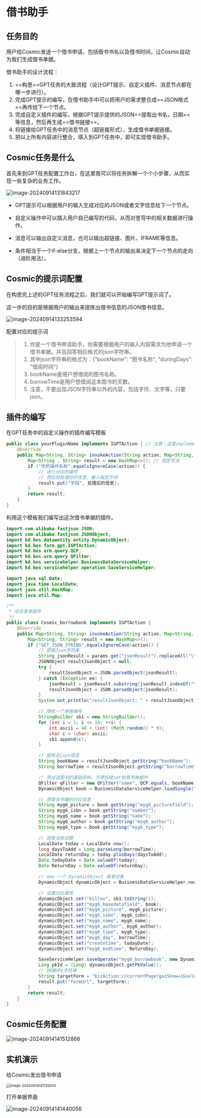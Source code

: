 # 借书助手

## 任务目的

用户给Cosmic发送一个借书申请，包括借书书名以及借书时间，让Cosmic自动为我们生成借书单据。

借书助手的设计流程：

1. ==构思==GPT任务的大致流程（设计GPT提示、自定义插件、消息节点都在哪一步进行）。
2. 完成GPT提示的编写，在借书助手中可以把用户的需求整合成==JSON格式==再传给下一个节点。
3. 完成自定义插件的编写，根据GPT提示提供的JSON==提取出书名，日期==等信息，然后再生成==借书链接==。
4. 将链接给GPT任务中的消息节点（超链接形式），生成借书单据链接。
5. 把以上所有内容进行整合，填入到GPT任务中，即可实现借书助手。

## Cosmic任务是什么

首先来到GPT任务配置工作台，在这里我可以将任务拆解一个个小步骤，从而实现一些复杂的业务工作。

![image-20240914131843217](./assets/image-20240914131843217.png)

- GPT提示可以根据用户的输入生成对应的JSON或者文字信息给下一个节点。
- 自定义操作中可以插入用户自己编写的代码，从而对苍穹中的相关数据进行操作。
- 消息可以输出自定义消息，也可以输出超链接、图片、IFRAME等信息。

- 条件相当于一个if-else分支，根据上一个节点的输出来决定下一个节点的走向（进阶用法）。

## Cosmic的提示词配置

在构思完上述的GPT任务流程之后，我们就可以开始编写GPT提示词了。

这一步的目的是根据用户的输出来提炼出借书信息的JSON借书信息。

![image-20240914133253594](./assets/image-20240914133253594.png)

配置对应的提示词

> 1. 你是一个借书申请助手，你需要根据用户的输入内容需求为他申请一个借书单据。并且回答相应格式的json字符串。
> 2. 其中json字符串的格式为：{"bookName": "图书名称", "duringDays": "借阅时间"}
> 3. bookName是用户想借阅的图书名称。
> 4. borrowTime是用户想借阅这本图书的天数。
> 5. 注意，不要出现JSON字符串以外的内容，包括字符、文字等，只要json。

## 插件的编写

在GPT任务中的自定义操作的插件编写模板

```java
public class yourPluginName implements IGPTAction { // 注意：这里implements是IGPTAction
    @Override
    public Map<String, String> invokeAction(String action, Map<String, String> params) { // 固定写法
        Map<String , String> result = new HashMap<>(); // 固定写法
        if ("你的操作名称".equalsIgnoreCase(action)) {
            // 进行对应的操作
            // 然后将处理好的信息，塞入指定字段
            result.put("字段", 处理后的信息);
        }
        return result;
    }
}
```

利用这个模板我们编写出这次借书单据的插件。

```java
import com.alibaba.fastjson.JSON;
import com.alibaba.fastjson.JSONObject;
import kd.bos.dataentity.entity.DynamicObject;
import kd.bos.form.gpt.IGPTAction;
import kd.bos.orm.query.QCP;
import kd.bos.orm.query.QFilter;
import kd.bos.servicehelper.BusinessDataServiceHelper;
import kd.bos.servicehelper.operation.SaveServiceHelper;

import java.sql.Date;
import java.time.LocalDate;
import java.util.HashMap;
import java.util.Map;

/**
 * 动态表单插件
 */
public class Cosmic_borrowbook implements IGPTAction {
    @Override
    public Map<String, String> invokeAction(String action, Map<String, String> params) {
        Map<String, String> result = new HashMap<>();
        if ("GET_JSON_STRING".equalsIgnoreCase(action)) {
            // 获取Json字符串
            String jsonResult = params.get("jsonResult").replaceAll("\\s*|\r|\n|\t", "");
            JSONObject resultJsonObject = null;
            try {
                resultJsonObject = JSON.parseObject(jsonResult);
            } catch (Exception ee) {
                jsonResult = jsonResult.substring(jsonResult.indexOf("\"bookName\"") - 1, jsonResult.indexOf("}") + 1);
                resultJsonObject = JSON.parseObject(jsonResult);
            }
            System.out.println("resultJsonObject: " + resultJsonObject);

            // 随机一个单据编号
            StringBuilder sb1 = new StringBuilder();
            for (int i = 1; i <= 10; ++i) {
                int ascii = 48 + (int) (Math.random() * 9);
                char c = (char) ascii;
                sb1.append(c);
            }

            // 提炼出json信息
            String bookName = resultJsonObject.getString("bookName");
            String borrowTime = resultJsonObject.getString("borrowTime");

            // 筛出该图书的基础资料，方便后续set到借书单据中
            QFilter qFilter = new QFilter("name", QCP.equals, bookName);
            DynamicObject book = BusinessDataServiceHelper.loadSingle("myg6_book", new QFilter[]{qFilter});

            // 获取该书籍的对应信息
            String myg6_picture = book.getString("myg6_picturefield");
            String myg6_isbn = book.getString("number");
            String myg6_name = book.getString("name");
            String myg6_author = book.getString("myg6_author");
            String myg6_type = book.getString("myg6_type");

            // 获取当前日期
            LocalDate today = LocalDate.now();
            long daysToAdd = Long.parseLong(borrowTime);
            LocalDate returnDay = today.plusDays(daysToAdd);
            Date todayDate = Date.valueOf(today);
            Date ReturnDay = Date.valueOf(returnDay);

            // new 一个 DynamicObject 表单对象
            DynamicObject dynamicObject = BusinessDataServiceHelper.newDynamicObject("myg6_borrowbook");

            // 设置对应属性
            dynamicObject.set("billno", sb1.toString());
            dynamicObject.set("myg6_basedatafield", book);
            dynamicObject.set("myg6_picture", myg6_picture);
            dynamicObject.set("myg6_isbn", myg6_isbn);
            dynamicObject.set("myg6_name", myg6_name);
            dynamicObject.set("myg6_author", myg6_author);
            dynamicObject.set("myg6_type", myg6_type);
            dynamicObject.set("myg6_day", borrowTime);
            dynamicObject.set("createtime", todayDate);
            dynamicObject.set("myg6_endtime", ReturnDay);

            SaveServiceHelper.saveOperate("myg6_borrowbook", new DynamicObject[]{dynamicObject}, null);
            Long pkId = (Long) dynamicObject.getPkValue();
            // 拼接URL字符串
            String targetForm = "bizAction://currentPage?gaiShow=1&selectedProcessNumber=processNumber&gaiAction=showBillForm&gaiParams={\"appId\":\"myg6_booksmanage\",\"billFormId\":\"myg6_borrowbook\",\"billPkId\":\"" + pkId + "\"}&title=借阅单据 &iconType=bill&method=bizAction";
            result.put("formUrl", targetForm);
        }
        return result;
    }
}
```

## Cosmic任务配置

![image-20240914141512866](./assets/image-20240914141512866.png)

## 实机演示

给Cosmic发出借书申请

<img src="./assets/image-20240914141135003.png" alt="image-20240914141135003" style="zoom:67%;" />

打开单据界面

![image-20240914141440056](./assets/image-20240914141440056.png)